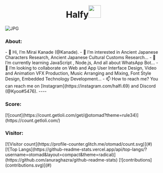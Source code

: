 <h1 align="center">Halfy<img src="https://user-images.githubusercontent.com/1303154/88677602-1635ba80-d120-11ea-84d8-d263ba5fc3c0.gif" width="40px" alt=""><br></h1>
<img align="center" fit="fill" alt="JPG" src="https://telegra.ph/file/78a7b934c36f6ff9ba128.jpg" />

<h3 align="left">About:</h3>
- 👋 Hi, I’m Mirai Kanade (@Kanade).
- 👀 I’m interested in Ancient Japanese Characters Research, Ancient Japanese Cultural Customs Research...
- 🌱 I’m currently learning JavaScript , Node.js, And all about WhatsApp Bot...
- 💞️ I’m looking to collaborate on Web and App User Interface Design, Video and Animation VFX Production, Music Arranging and Mixing, Font Style Design, Embedded Technology Development...
- 📫 How to reach me? You can reach me on [Instagram](https://instagram.com/halfi.69) and Discord (@Kyoo#5476).
----

<!--
otomad/otomad is a ✨ special ✨ repository because its `README.md` (this file) appears on your GitHub profile.
You can click the Preview link to take a look at your changes.
-->

<!-- <div align="center" class="flex"> -->
<h3 align="left">Score:</h3>
[![count](https://count.getloli.com/get/@otomad?theme=rule34)](https://count.getloli.com/)<br />

<h3 align="left">Visitor:</h3>
[![Visitor count](https://profile-counter.glitch.me/otomad/count.svg)](#)<br />
[![Top Langs](https://github-readme-stats.vercel.app/api/top-langs/?username=otomad&layout=compact&theme=radical)](https://github.com/anuraghazra/github-readme-stats)
[![contributions](contributions.svg)](#)

<!-- </div> -->
